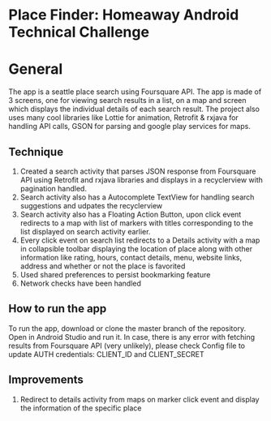 # Place Finder: Homeaway Android Technical Challenge

# General
The app is a seattle place search using Foursquare API. The app is made of 3 screens, one for viewing search results in a list, on a map and screen which displays the individual details of each search result. The project also uses many cool libraries like Lottie for animation, Retrofit & rxjava for handling API calls, GSON for parsing and google play services for 
maps.

## Technique
1. Created a search activity that parses JSON response from Foursquare API using Retrofit and rxjava libraries and displays in a recyclerview with pagination handled.
2. Search activity also has a Autocomplete TextView for handling search suggestions and udpates the recyclerview
3. Search activity also has a Floating Action Button, upon click event redirects to a map with list of markers with titles 
corresponding to the list displayed on search activity earlier.
4. Every click event on search list redirects to a Details activity with a map in collapsible toolbar displaying the location of place along with other information like rating, hours, contact details, menu, website links, address and whether or not the place is favorited
5. Used shared preferences to persist bookmarking feature
6. Network checks have been handled

## How to run the app
To run the app, download or clone the master branch of the repository. Open in Android Studio and run it.
In case, there is any error with fetching results from Foursquare API (very unlikely), please check Config file to update 
AUTH credentials: CLIENT_ID and CLIENT_SECRET

## Improvements 
1. Redirect to details activity from maps on marker click event and display the information of the specific place
